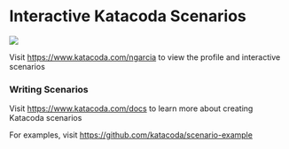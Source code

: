 # Interactive Katacoda Scenarios

[![](http://shields.katacoda.com/katacoda/ngarcia/count.svg)](https://www.katacoda.com/ngarcia "Get your profile on Katacoda.com")

Visit https://www.katacoda.com/ngarcia to view the profile and interactive scenarios

### Writing Scenarios
Visit https://www.katacoda.com/docs to learn more about creating Katacoda scenarios

For examples, visit https://github.com/katacoda/scenario-example

